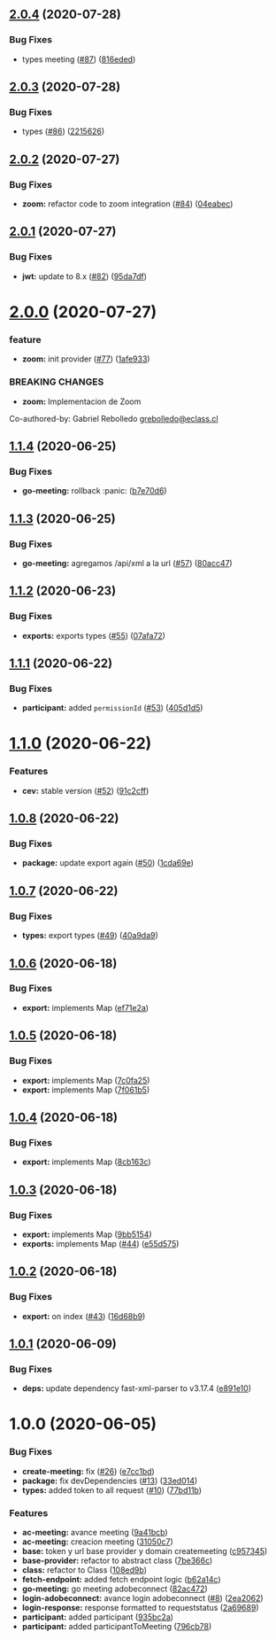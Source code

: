 ## [2.0.4](https://github.com/eclass/cev-providers/compare/v2.0.3...v2.0.4) (2020-07-28)


### Bug Fixes

* types meeting ([#87](https://github.com/eclass/cev-providers/issues/87)) ([816eded](https://github.com/eclass/cev-providers/commit/816eded33b9fd5654bea4b14d8d4d58533c1df75))

## [2.0.3](https://github.com/eclass/cev-providers/compare/v2.0.2...v2.0.3) (2020-07-28)


### Bug Fixes

* types ([#86](https://github.com/eclass/cev-providers/issues/86)) ([2215626](https://github.com/eclass/cev-providers/commit/2215626e129f2bf8538104559c186b76cb7237de))

## [2.0.2](https://github.com/eclass/cev-providers/compare/v2.0.1...v2.0.2) (2020-07-27)


### Bug Fixes

* **zoom:** refactor code to zoom integration ([#84](https://github.com/eclass/cev-providers/issues/84)) ([04eabec](https://github.com/eclass/cev-providers/commit/04eabec6c049f2c30ac878eaadcafb43109b4e34))

## [2.0.1](https://github.com/eclass/cev-providers/compare/v2.0.0...v2.0.1) (2020-07-27)


### Bug Fixes

* **jwt:** update to 8.x ([#82](https://github.com/eclass/cev-providers/issues/82)) ([95da7df](https://github.com/eclass/cev-providers/commit/95da7df4ccbcd283c8c4bce105639eb6ec932d05))

# [2.0.0](https://github.com/eclass/cev-providers/compare/v1.1.4...v2.0.0) (2020-07-27)


### feature

* **zoom:** init provider ([#77](https://github.com/eclass/cev-providers/issues/77)) ([1afe933](https://github.com/eclass/cev-providers/commit/1afe93347474ace86df6f1b4dc732c66635217df))


### BREAKING CHANGES

* **zoom:** Implementacion de Zoom

Co-authored-by: Gabriel Rebolledo <grebolledo@eclass.cl>

## [1.1.4](https://github.com/eclass/cev-providers/compare/v1.1.3...v1.1.4) (2020-06-25)


### Bug Fixes

* **go-meeting:** rollback :panic: ([b7e70d6](https://github.com/eclass/cev-providers/commit/b7e70d60cd4a5ef168ddb77f1e3d824f2c5ea0a1))

## [1.1.3](https://github.com/eclass/cev-providers/compare/v1.1.2...v1.1.3) (2020-06-25)


### Bug Fixes

* **go-meeting:** agregamos /api/xml a la url ([#57](https://github.com/eclass/cev-providers/issues/57)) ([80acc47](https://github.com/eclass/cev-providers/commit/80acc47ddd36a933c2e8045827d7e302dd356fbe))

## [1.1.2](https://github.com/eclass/cev-providers/compare/v1.1.1...v1.1.2) (2020-06-23)


### Bug Fixes

* **exports:** exports types ([#55](https://github.com/eclass/cev-providers/issues/55)) ([07afa72](https://github.com/eclass/cev-providers/commit/07afa72b43bb928c3d13ef0e5a5b7d0f25d3e7b0))

## [1.1.1](https://github.com/eclass/cev-providers/compare/v1.1.0...v1.1.1) (2020-06-22)


### Bug Fixes

* **participant:** added `permissionId` ([#53](https://github.com/eclass/cev-providers/issues/53)) ([405d1d5](https://github.com/eclass/cev-providers/commit/405d1d563a871127b23ae0ed472f86b06a2f9076))

# [1.1.0](https://github.com/eclass/cev-providers/compare/v1.0.8...v1.1.0) (2020-06-22)


### Features

* **cev:** stable version ([#52](https://github.com/eclass/cev-providers/issues/52)) ([91c2cff](https://github.com/eclass/cev-providers/commit/91c2cff593a8e8ecb6d79b9b44d44d96722855e9))

## [1.0.8](https://github.com/eclass/cev-providers/compare/v1.0.7...v1.0.8) (2020-06-22)


### Bug Fixes

* **package:** update export again ([#50](https://github.com/eclass/cev-providers/issues/50)) ([1cda69e](https://github.com/eclass/cev-providers/commit/1cda69e162e5ebdeaf79f98f1d87d3a76e1bb6d6))

## [1.0.7](https://github.com/eclass/cev-providers/compare/v1.0.6...v1.0.7) (2020-06-22)


### Bug Fixes

* **types:** export types ([#49](https://github.com/eclass/cev-providers/issues/49)) ([40a9da9](https://github.com/eclass/cev-providers/commit/40a9da9635efa89a6912608d58c570826d38c310))

## [1.0.6](https://github.com/eclass/cev-providers/compare/v1.0.5...v1.0.6) (2020-06-18)


### Bug Fixes

* **export:** implements Map ([ef71e2a](https://github.com/eclass/cev-providers/commit/ef71e2acce9ac60e5b29d5a8be203087207d0f57))

## [1.0.5](https://github.com/eclass/cev-providers/compare/v1.0.4...v1.0.5) (2020-06-18)


### Bug Fixes

* **export:** implements Map ([7c0fa25](https://github.com/eclass/cev-providers/commit/7c0fa25bd2de98d42e3b17607571bc6b665bc2a0))
* **export:** implements Map ([7f061b5](https://github.com/eclass/cev-providers/commit/7f061b521bbf40b230f28e21be4503160112743e))

## [1.0.4](https://github.com/eclass/cev-providers/compare/v1.0.3...v1.0.4) (2020-06-18)


### Bug Fixes

* **export:** implements Map ([8cb163c](https://github.com/eclass/cev-providers/commit/8cb163c6070d6a92ca9a4ac7d6e646c5b464da6b))

## [1.0.3](https://github.com/eclass/cev-providers/compare/v1.0.2...v1.0.3) (2020-06-18)


### Bug Fixes

* **export:** implements Map ([9bb5154](https://github.com/eclass/cev-providers/commit/9bb51546a08653d408f00529f6fea8a1529af4a9))
* **exports:** implements Map ([#44](https://github.com/eclass/cev-providers/issues/44)) ([e55d575](https://github.com/eclass/cev-providers/commit/e55d575875dc9be804d7e8cae8b477e1dc625bc6))

## [1.0.2](https://github.com/eclass/cev-providers/compare/v1.0.1...v1.0.2) (2020-06-18)


### Bug Fixes

* **export:** on index ([#43](https://github.com/eclass/cev-providers/issues/43)) ([16d68b9](https://github.com/eclass/cev-providers/commit/16d68b9c69d7a6a935d973bfa5a02c977cb83a8b))

## [1.0.1](https://github.com/eclass/cev-providers/compare/v1.0.0...v1.0.1) (2020-06-09)


### Bug Fixes

* **deps:** update dependency fast-xml-parser to v3.17.4 ([e891e10](https://github.com/eclass/cev-providers/commit/e891e10da9bef30af2030ced1757085827ca737b))

# 1.0.0 (2020-06-05)


### Bug Fixes

* **create-meeting:** fix ([#26](https://github.com/eclass/cev-providers/issues/26)) ([e7cc1bd](https://github.com/eclass/cev-providers/commit/e7cc1bd848ecde8a40f45a53f22b58efc5a2079c))
* **package:** fix devDependencies ([#13](https://github.com/eclass/cev-providers/issues/13)) ([33ed014](https://github.com/eclass/cev-providers/commit/33ed01402b6bb732a5592d208b18738b430420f1))
* **types:** added token to all request ([#10](https://github.com/eclass/cev-providers/issues/10)) ([77bd11b](https://github.com/eclass/cev-providers/commit/77bd11b7f57798b5cd315742a266a3f91cf6288c))


### Features

* **ac-meeting:** avance meeting ([9a41bcb](https://github.com/eclass/cev-providers/commit/9a41bcbf4a137c055368a76b511c90f1a5ae5708))
* **ac-meeting:** creacion meeting ([31050c7](https://github.com/eclass/cev-providers/commit/31050c77196fa5a368150a9053bdd19c4d4381ce))
* **base:** token y url base provider y domain createmeeting ([c957345](https://github.com/eclass/cev-providers/commit/c957345564bcacd5c469087ae4a8a6180a8cb6e6))
* **base-provider:** refactor to abstract class ([7be366c](https://github.com/eclass/cev-providers/commit/7be366cc18d958f009ac37feb87b0782411a14fd))
* **class:** refactor to Class ([108ed9b](https://github.com/eclass/cev-providers/commit/108ed9bfdd5b6133e79ff6b8ffdd2637a7860dfe))
* **fetch-endpoint:** added fetch endpoint logic ([b62a14c](https://github.com/eclass/cev-providers/commit/b62a14c72b955ce74d7ba66e6dc798a990cee838))
* **go-meeting:** go meeting adobeconnect ([82ac472](https://github.com/eclass/cev-providers/commit/82ac4725d41d443fec36ef4e81b70039030b07fe))
* **login-adobeconnect:** avance login adobeconnect ([#8](https://github.com/eclass/cev-providers/issues/8)) ([2ea2062](https://github.com/eclass/cev-providers/commit/2ea2062f72a0e427f5dad6fbd180e4dabe7afcd3))
* **login-response:** response formatted to requeststatus ([2a69689](https://github.com/eclass/cev-providers/commit/2a69689126506a49cb9c3a31a249b3a917bb6b56))
* **participant:** added participant ([935bc2a](https://github.com/eclass/cev-providers/commit/935bc2a77d32e1f232afa32b7a61b06a52e7b56c))
* **participant:** added participantToMeeting ([796cb78](https://github.com/eclass/cev-providers/commit/796cb78a99be07ffc18a9cdba7f4ebdefd07dccd))
